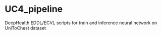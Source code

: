# UC4_pipeline
DeepHealth EDDL/ECVL scripts for train and inference neural network on UniToChest dataset
